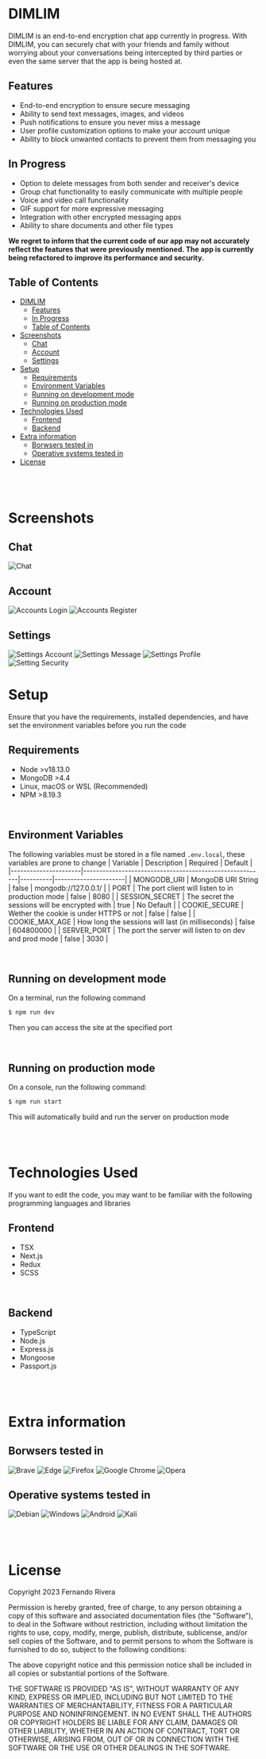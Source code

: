 # DIMLIM

DIMLIM is an end-to-end encryption chat app currently in progress. With DIMLIM, you can securely chat with your friends and family without worrying about your conversations being intercepted by third parties or even the same server that the app is being hosted at.

## Features

- End-to-end encryption to ensure secure messaging
- Ability to send text messages, images, and videos
- Push notifications to ensure you never miss a message
- User profile customization options to make your account unique
- Ability to block unwanted contacts to prevent them from messaging you

## In Progress

- Option to delete messages from both sender and receiver's device
- Group chat functionality to easily communicate with multiple people
- Voice and video call functionality
- GIF support for more expressive messaging
- Integration with other encrypted messaging apps
- Ability to share documents and other file types

**We regret to inform that the current code of our app may not accurately reflect the features that were previously mentioned. The app is currently being refactored to improve its performance and security.**

## Table of Contents
- [DIMLIM](#dimlim)
  - [Features](#features)
  - [In Progress](#in-progress)
  - [Table of Contents](#table-of-contents)
- [Screenshots](#screenshots)
  - [Chat](#chat)
  - [Account](#account)
  - [Settings](#settings)
- [Setup](#setup)
  - [Requirements](#requirements)
  - [Environment Variables](#environment-variables)
  - [Running on development mode](#running-on-development-mode)
  - [Running on production mode](#running-on-production-mode)
- [Technologies Used](#technologies-used)
  - [Frontend](#frontend)
  - [Backend](#backend)
- [Extra information](#extra-information)
  - [Borwsers tested in](#borwsers-tested-in)
  - [Operative systems tested in](#operative-systems-tested-in)
- [License](#license)

<br>
<br>

# Screenshots
## Chat
![Chat](screenshots/chat.png)

## Account
![Accounts Login](screenshots/accounts-login.png)
![Accounts Register](screenshots/accounts-register.png)

## Settings
![Settings Account](screenshots/settings-account.png)
![Settings Message](screenshots/settings-messages.png)
![Settings Profile](screenshots/settings-profile.png)
![Setting Security](screenshots/settings-security.png)

# Setup

Ensure that you have the requirements, installed dependencies, and have set the environment variables before you run the code

## Requirements
- Node >v18.13.0
- MongoDB >4.4 
- Linux, macOS or WSL (Recommended)
- NPM >8.19.3 

<br>

## Environment Variables
The following variables must be stored in a file named `.env.local`, these variables are prone to change
| Variable             | Description                                             | Required | Default              |
|----------------------|---------------------------------------------------------|----------|----------------------|
| MONGODB_URI          | MongoDB URI String                                      | false    | mongodb://127.0.0.1/ |
| PORT                 | The port client will listen to in production mode       | false    | 8080                 |
| SESSION_SECRET       | The secret the sessions will be encrypted with          | true     | No Default           |
| COOKIE_SECURE        | Wether the cookie is under HTTPS or not                 | false    | false                |
| COOKIE_MAX_AGE       | How long the sessions will last (in milliseconds)       | false    | 604800000            |
| SERVER_PORT          | The port the server will listen to on dev and prod mode | false    | 3030                 |

<br>

## Running on development mode

On a terminal, run the following command
```bash
$ npm run dev
``` 

Then you can access the site at the specified port

<br>

## Running on production mode

On a console, run the following command:
```bash
$ npm run start
``` 

This will automatically build and run the server on production mode

<br>
<br>

# Technologies Used
If you want to edit the code, you may want to be familiar with the following programming languages and libraries

## Frontend
- TSX
- Next.js
- Redux
- SCSS

<br>

## Backend
- TypeScript
- Node.js
- Express.js
- Mongoose
- Passport.js

<br>
<br>

# Extra information

## Borwsers tested in
![Brave](https://img.shields.io/badge/Brave-FB542B?style=for-the-badge&logo=Brave&logoColor=white) ![Edge](https://img.shields.io/badge/Edge-0078D7?style=for-the-badge&logo=Microsoft-edge&logoColor=white) ![Firefox](https://img.shields.io/badge/Firefox-FF7139?style=for-the-badge&logo=Firefox-Browser&logoColor=white) ![Google Chrome](https://img.shields.io/badge/Google%20Chrome-4285F4?style=for-the-badge&logo=GoogleChrome&logoColor=white) ![Opera](https://img.shields.io/badge/Opera-FF1B2D?style=for-the-badge&logo=Opera&logoColor=white) 
<br>

## Operative systems tested in

![Debian](https://img.shields.io/badge/Debian-D70A53?style=for-the-badge&logo=debian&logoColor=white) ![Windows](https://img.shields.io/badge/Windows-0078D6?style=for-the-badge&logo=windows&logoColor=white) ![Android](https://img.shields.io/badge/Android-3DDC84?style=for-the-badge&logo=android&logoColor=white) ![Kali](https://img.shields.io/badge/Kali-268BEE?style=for-the-badge&logo=kalilinux&logoColor=white) 

<br>
<br>

# License

Copyright 2023 Fernando Rivera

Permission is hereby granted, free of charge, to any person obtaining a copy of this software and associated documentation files (the "Software"), to deal in the Software without restriction, including without limitation the rights to use, copy, modify, merge, publish, distribute, sublicense, and/or sell copies of the Software, and to permit persons to whom the Software is furnished to do so, subject to the following conditions:

The above copyright notice and this permission notice shall be included in all copies or substantial portions of the Software.

THE SOFTWARE IS PROVIDED "AS IS", WITHOUT WARRANTY OF ANY KIND, EXPRESS OR IMPLIED, INCLUDING BUT NOT LIMITED TO THE WARRANTIES OF MERCHANTABILITY, FITNESS FOR A PARTICULAR PURPOSE AND NONINFRINGEMENT. IN NO EVENT SHALL THE AUTHORS OR COPYRIGHT HOLDERS BE LIABLE FOR ANY CLAIM, DAMAGES OR OTHER LIABILITY, WHETHER IN AN ACTION OF CONTRACT, TORT OR OTHERWISE, ARISING FROM, OUT OF OR IN CONNECTION WITH THE SOFTWARE OR THE USE OR OTHER DEALINGS IN THE SOFTWARE.
